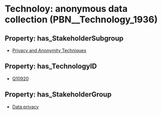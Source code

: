 # Technoloy: __anonymous data collection__ (PBN__Technology_1936)

## Property: has_StakeholderSubgroup

* [Privacy and Anonymity Techniques](PBN__TechSubgroup_139)

## Property: has_TechnologyID

* [Q10920](Q10920)

## Property: has_StakeholderGroup

* [Data privacy](PBN__TechGroup_5)

